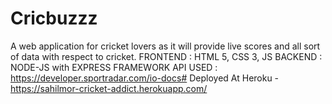 # Cricbuzzz
A web application for cricket lovers as it will provide live scores and all sort of data with respect to cricket.
FRONTEND : HTML 5, CSS 3, JS
BACKEND : NODE-JS with EXPRESS FRAMEWORK 
API USED : https://developer.sportradar.com/io-docs#
Deployed At Heroku - https://sahilmor-cricket-addict.herokuapp.com/
